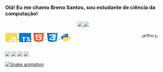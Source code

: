 ### Olá! Eu me chamo Breno Santos, sou estudante de ciência da computação!  

<div align="center">
  <a href = "https://github.com/BrenoSantoss">
  <img height="180em" src="https://github-readme-stats.vercel.app/api?username=BrenoSantoss&show_icons=true&theme=dark&include_all_commits=true&count_private=true"/>
  <img height="180em" src="https://github-readme-stats.vercel.app/api/top-langs/?username=codebyarths&layout=compact&langs_count=7&theme=dark"/>
    
</div>
<div style="display: inline_block"><br>
  <img align="center" alt="Rafa-Js" height="30" width="40" src="https://raw.githubusercontent.com/devicons/devicon/master/icons/javascript/javascript-plain.svg">
  <img align="center" alt="Rafa-Ts" height="30" width="40" src="https://raw.githubusercontent.com/devicons/devicon/master/icons/typescript/typescript-plain.svg">
  <img align="center" alt="arths-HTML" height="30" width="40" src="https://raw.githubusercontent.com/devicons/devicon/master/icons/html5/html5-original.svg">
  <img align="center" alt="arths-CSS" height="30" width="40" src="https://raw.githubusercontent.com/devicons/devicon/master/icons/css3/css3-original.svg">
  <img align="center" alt="arths-Python" height="30" width="40" src="https://raw.githubusercontent.com/devicons/devicon/master/icons/python/python-original.svg">
  <img align="right" alt="arths-pic" height="150" style="border-radius:50px;" 
       src="https://media4.giphy.com/media/qgQUggAC3Pfv687qPC/giphy.gif">
</div>
  
  ##
  <div> 
  
  <a href="https://www.instagram.com/bv_santoss/" target="_blank"><img src="https://img.shields.io/badge/-Instagram-%23E4405F?style=for-the-badge&logo=instagram&logoColor=white" target="_blank"></a>
 	<a href="https://www.twitch.tv/vsantss" target="_blank"><img src="https://img.shields.io/badge/Twitch-9146FF?style=for-the-badge&logo=twitch&logoColor=white" target="_blank"></a>
  <a href = "Vsantosss@outlook.com"><img src="https://img.shields.io/badge/-Gmail-%23333?style=for-the-badge&logo=gmail&logoColor=white" target="_blank"></a>
  <a href = "https://twitter.com/Negaodott" ><img src="https://img.shields.io/badge/Twitter-1DA1F2?style=for-the-badge&logo=twitter&logoColor=white" >
 
  ![Snake animation](https://github.com/codebyarths/codebyarths/blob/output/github-contribution-grid-snake.svg)
 
</div>
